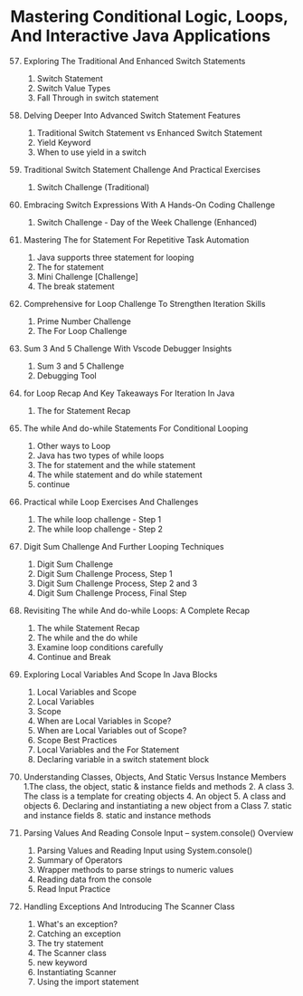 # Mastering Conditional Logic, Loops, And Interactive Java Applications

57. Exploring The Traditional And Enhanced Switch Statements
    1. Switch Statement
    2. Switch Value Types
    3. Fall Through in switch statement

58. Delving Deeper Into Advanced Switch Statement Features
    1. Traditional Switch Statement vs Enhanced Switch Statement
    2. Yield Keyword
    3. When to use yield in a switch

59. Traditional Switch Statement Challenge And Practical Exercises
    1. Switch Challenge (Traditional)

60. Embracing Switch Expressions With A Hands-On Coding Challenge
    1. Switch Challenge - Day of the Week Challenge (Enhanced)

61. Mastering The for Statement For Repetitive Task Automation
    1. Java supports three statement for looping
    2. The for statement
    3. Mini Challenge [Challenge]
    4. The break statement

62. Comprehensive for Loop Challenge To Strengthen Iteration Skills
    1. Prime Number Challenge
    2. The For Loop Challenge

63. Sum 3 And 5 Challenge With Vscode Debugger Insights
    1. Sum 3 and 5 Challenge
    2. Debugging Tool

64. for Loop Recap And Key Takeaways For Iteration In Java
    1. The for Statement Recap

65. The while And do-while Statements For Conditional Looping
    1. Other ways to Loop
    2. Java has two types of while loops
    3. The for statement and the while statement
    4. The while statement and do while statement
    5. continue

66. Practical while Loop Exercises And Challenges
    1. The while loop challenge - Step 1
    2. The while loop challenge - Step 2

67. Digit Sum Challenge And Further Looping Techniques
    1. Digit Sum Challenge
    2. Digit Sum Challenge Process, Step 1
    3. Digit Sum Challenge Process, Step 2 and 3
    4. Digit Sum Challenge Process, Final Step

68. Revisiting The while And do-while Loops: A Complete Recap
    1. The while Statement Recap
    2. The while and the do while
    3. Examine loop conditions carefully
    4. Continue and Break

69. Exploring Local Variables And Scope In Java Blocks
    1. Local Variables and Scope
    2. Local Variables
    3. Scope
    4. When are Local Variables in Scope?
    5. When are Local Variables out of Scope?
    6. Scope Best Practices
    7. Local Variables and the For Statement 
    8. Declaring variable in a switch statement block

70. Understanding Classes, Objects, And Static Versus Instance Members
    1.The class, the object, static & instance fields and methods
    2. A class
    3. The class is a template for creating objects
    4. An object
    5. A class and objects
    6. Declaring and instantiating a new object from a Class
    7. static and instance fields
    8. static and instance methods

71. Parsing Values And Reading Console Input – system.console() Overview
    1. Parsing Values and Reading Input using System.console()
    2. Summary of Operators
    3. Wrapper methods to parse strings to numeric values
    4. Reading data from the console
    5. Read Input Practice

72. Handling Exceptions And Introducing The Scanner Class
    1. What's an exception?
    2. Catching an exception
    3. The try statement
    4. The Scanner class
    5. new keyword
    6. Instantiating Scanner
    7. Using the import statement
